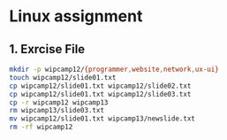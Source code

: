 # Linux assignment

## 1. Exrcise File

```bash
mkdir -p wipcamp12/{programmer,website,network,ux-ui}
touch wipcamp12/slide01.txt
cp wipcamp12/slide01.txt wipcamp12/slide02.txt
cp wipcamp12/slide01.txt wipcamp12/slide03.txt
cp -r wipcamp12 wipcamp13
rm wipcamp13/slide03.txt
mv wipcamp12/slide01.txt wipcamp13/newslide.txt
rm -rf wipcamp12
```
